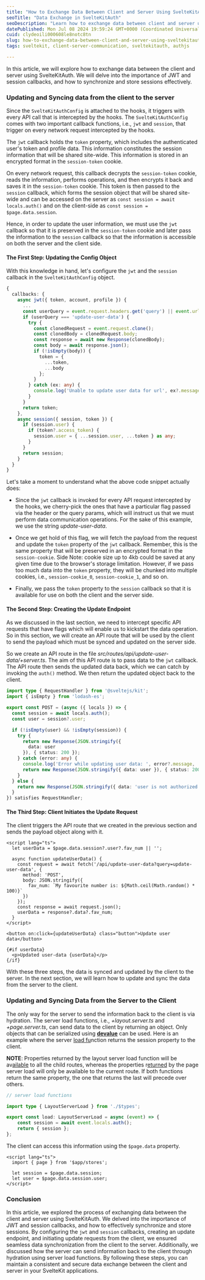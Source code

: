 ```yaml
---
title: "How to Exchange Data Between Client and Server Using SvelteKitAuth"
seoTitle: "Data Exchange in SvelteKitAuth"
seoDescription: "Learn how to exchange data between client and server using SvelteKitAuth with JWT and session callbacks for seamless and secure synchronization"
datePublished: Mon Jul 08 2024 19:59:24 GMT+0000 (Coordinated Universal Time)
cuid: clydeoili000608le8notc8tn
slug: how-to-exchange-data-between-client-and-server-using-sveltekitauth
tags: sveltekit, client-server-communication, sveltekitauth, authjs

---
```


In this article, we will explore how to exchange data between the client and server using SvelteKitAuth. We will delve into the importance of JWT and session callbacks, and how to synchronize and store sessions effectively.

### Updating and Syncing data from the client to the server

Since the `SvelteKitAuthConfig` is attached to the hooks, it triggers with every API call that is intercepted by the hooks. The `SvelteKitAuthConfig` comes with two important callback functions, i.e., `jwt` and `session`, that trigger on every network request intercepted by the hooks.

The `jwt` callback holds the `token` property, which includes the authenticated user's token and profile data. This information constitutes the session information that will be shared site-wide. This information is stored in an encrypted format in the `session-token` cookie.

On every network request, this callback decrypts the `session-token` cookie, reads the information, performs operations, and then encrypts it back and saves it in the `session-token` cookie. This token is then passed to the `session` callback, which forms the session object that will be shared site-wide and can be accessed on the server as `const session = await locals.auth()` and on the client-side as `const session = $page.data.session`.

Hence, in order to update the user information, we must use the `jwt` callback so that it is preserved in the `session-token` cookie and later pass the information to the `session` callback so that the information is accessible on both the server and the client side.

#### **The First Step: Updating the Config Object**

With this knowledge in hand, let's configure the `jwt` and the `session` callback in the `SvelteKitAuthConfig` object.

```typescript
{
  callbacks: {
    async jwt({ token, account, profile }) {
      ...
      const userQuery = event.request.headers.get('query') || event.url.searchParams.get('query');
      if (userQuery === 'update-user-data') {
        try {
          const clonedRequest = event.request.clone();
          const clonedBody = clonedRequest.body;
          const response = await new Response(clonedBody);
          const body = await response.json();
          if (!isEmpty(body)) {
            token = {
              ...token,
              ...body
            };
          }
        } catch (ex: any) {
          console.log('Unable to update user data for url', ex?.message);
        }
      }
      return token;
    },
    async session({ session, token }) {
      if (session.user) {
        if (token?.access_token) {
          session.user = { ...session.user, ...token } as any;
        }
      }
      return session;
    }
  }
}
```

Let's take a moment to understand what the above code snippet actually does:

* Since the `jwt` callback is invoked for every API request intercepted by the hooks, we cherry-pick the ones that have a particular flag passed via the header or the query params, which will instruct us that we must perform data communication operations. For the sake of this example, we use the string *update-user-data*.
    
* Once we get hold of this flag, we will fetch the payload from the request and update the `token` property of the `jwt` callback. Remember, this is the same property that will be preserved in an encrypted format in the `session-cookie`. Side Note: cookie size up to 4kb could be saved at any given time due to the browser's storage limitation. However, if we pass too much data into the `token` property, they will be chunked into multiple cookies, i.e., `session-cookie_0`, `session-cookie_1`, and so on.
    
* Finally, we pass the `token` property to the `session` callback so that it is available for use on both the client and the server side.
    

#### **The Second Step: Creating the Update Endpoint**

As we discussed in the last section, we need to intercept specific API requests that have flags which will enable us to kickstart the data operation. So in this section, we will create an API route that will be used by the client to send the payload which must be synced and updated on the server side.

So we create an API route in the file *src/routes/api/update-user-data/+server.ts*. The aim of this API route is to pass data to the `jwt` callback. The API route then sends the updated data back, which we can catch by invoking the `auth()` method. We then return the updated object back to the client.

```typescript
import type { RequestHandler } from '@sveltejs/kit';
import { isEmpty } from 'lodash-es';

export const POST = (async ({ locals }) => {
  const session = await locals.auth();
  const user = session?.user;

  if (!isEmpty(user) && !isEmpty(session)) {
    try {
      return new Response(JSON.stringify({
        data: user
      }), { status: 200 });
    } catch (error: any) {
      console.log('Error while updating user data: ', error?.message, '. Sending existing data');
      return new Response(JSON.stringify({ data: user }), { status: 200 });
    }
  } else {
    return new Response(JSON.stringify({ data: 'user is not authorized to update data' }), { status: 401 });
  }
}) satisfies RequestHandler;
```

#### **The Third Step: Client Initiates the Update Request**

The client triggers the API route that we created in the previous section and sends the payload object along with it.

```svelte
<script lang="ts">
  let userData = $page.data.session?.user?.fav_num || '';

  async function updateUserData() {
    const request = await fetch('/api/update-user-data?query=update-user-data', {
      method: 'POST',
      body: JSON.stringify({
        fav_num: `My favourite number is: ${Math.ceil(Math.random() * 100)}`
      })
    });
    const response = await request.json();
    userData = response?.data?.fav_num;
  }
</script>

<button on:click={updateUserData} class="button">Update user data</button>

{#if userData}
  <p>Updated user-data {userData}</p>
{/if}
```

With these three steps, the data is synced and updated by the client to the server. In the next section, we will learn how to update and sync the data from the server to the client.

### **Updating and Syncing Data from the Server to the Client**

The only way for the server to send the information back to the client is via hydration. The server load functions, i.e., *+layout.server.ts* and *+page.server.ts*, can send data to the client by returning an object. Only objects that can be serialized using [**devalue**](https://github.com/rich-harris/devalue) can be used. Here is an example where the server [load fu](https://github.com/rich-harris/devalue)nction returns the session property to the client.

**NOTE**: Properties returned by the layout server load function will be av[ailable](https://github.com/rich-harris/devalue) to all the child routes, whereas the properties r[eturned](https://github.com/rich-harris/devalue) by the page server load will only be available to the current route. If both functions return the same property, the one that returns the last will precede over others.

```typescript
// server load functions

import type { LayoutServerLoad } from './$types';

export const load: LayoutServerLoad = async (event) => {
	const session = await event.locals.auth();
	return { session };
};
```

The client can access this information using the `$page.data` property.

```svelte
<script lang="ts">
  import { page } from '$app/stores';

  let session = $page.data.session;
  let user = $page.data.session.user;
</script>
```

### Conclusion

In this article, we explored the process of exchanging data between the client and server using SvelteKitAuth. We delved into the importance of JWT and session callbacks, and how to effectively synchronize and store sessions. By configuring the `jwt` and `session` callbacks, creating an update endpoint, and initiating update requests from the client, we ensured seamless data synchronization from the client to the server. Additionally, we discussed how the server can send information back to the client through hydration using server load functions. By following these steps, you can maintain a consistent and secure data exchange between the client and server in your SvelteKit applications.